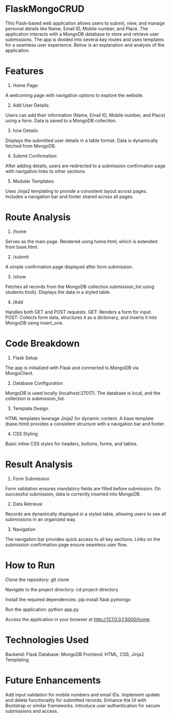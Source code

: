 # FlaskMongoCRUD
This Flask-based web application allows users to submit, view, and manage personal details like Name, Email ID, Mobile number, and Place. The application interacts with a MongoDB database to store and retrieve user submissions. The app is divided into several key routes and uses templates for a seamless user experience. Below is an explanation and analysis of the application.
# Features
1. Home Page:

  A welcoming page with navigation options to explore the website.

2. Add User Details:

  Users can add their information (Name, Email ID, Mobile number, and Place) using a form.
  Data is saved to a MongoDB collection.

3. how Details:

  Displays the submitted user details in a table format.
  Data is dynamically fetched from MongoDB.

4. Submit Confirmation:

  After adding details, users are redirected to a submission confirmation page with navigation links to other sections.

5. Modular Templates:

  Uses Jinja2 templating to provide a consistent layout across pages.
  Includes a navigation bar and footer shared across all pages.

# Route Analysis
1. /home

  Serves as the main page.
  Rendered using home.html, which is extended from base.html.

2. /submit

  A simple confirmation page displayed after form submission.

3. /show

  Fetches all records from the MongoDB collection submission_list using students.find().
  Displays the data in a styled table.

4. /Add

  Handles both GET and POST requests.
  GET: Renders a form for input.
  POST: Collects form data, structures it as a dictionary, and inserts it into MongoDB using insert_one.

# Code Breakdown
1. Flask Setup

  The app is initialized with Flask and connected to MongoDB via MongoClient.

2. Database Configuration

  MongoDB is used locally (localhost:27017).
  The database is local, and the collection is submission_list.

3. Template Design

  HTML templates leverage Jinja2 for dynamic content.
  A base template (base.html) provides a consistent structure with a navigation bar and footer.

4. CSS Styling

  Basic inline CSS styles for headers, buttons, forms, and tables.

# Result Analysis
1. Form Submission

  Form validation ensures mandatory fields are filled before submission.
  On successful submission, data is correctly inserted into MongoDB.

2. Data Retrieval

  Records are dynamically displayed in a styled table, allowing users to see all submissions in an organized way.

3. Navigation

  The navigation bar provides quick access to all key sections.
  Links on the submission confirmation page ensure seamless user flow.

# How to Run
Clone the repository:
git clone <repository-url>

Navigate to the project directory:
cd project-directory

Install the required dependencies:
pip install flask pymongo

Run the application:
python app.py

Access the application in your browser at http://127.0.0.1:5000/home.
# Technologies Used
Backend: Flask
Database: MongoDB
Frontend: HTML, CSS, Jinja2 Templating

# Future Enhancements
Add input validation for mobile numbers and email IDs.
Implement update and delete functionality for submitted records.
Enhance the UI with Bootstrap or similar frameworks.
Introduce user authentication for secure submissions and access.

